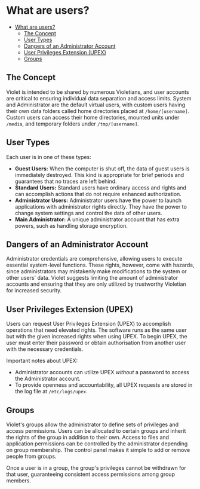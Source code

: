 # What are users?

- [What are users?](#what-are-users)
  - [The Concept](#the-concept)
  - [User Types](#user-types)
  - [Dangers of an Administrator Account](#dangers-of-an-administrator-account)
  - [User Privileges Extension (UPEX)](#user-privileges-extension-upex)
  - [Groups](#groups)

## The Concept

Violet is intended to be shared by numerous Violetians, and user accounts are critical to
ensuring individual data separation and access limits. System and Administrator are the
default virtual users, with custom users having their own data folders called home
directories placed at `/home/[username]`. Custom users can access their home directories,
mounted units under `/media`, and temporary folders under `/tmp/[username]`.

## User Types

Each user is in one of these types:

- **Guest Users:** When the computer is shut off, the data of guest users is immediately destroyed. This kind is appropriate for brief periods and guarantees that no traces are left behind.
- **Standard Users:** Standard users have ordinary access and rights and can accomplish actions that do not require enhanced authorization.
- **Administrator Users:** Administrator users have the power to launch applications with administrator rights directly. They have the power to change system settings and control the data of other users.
- **Main Administrator:** A unique administrator account that has extra powers, such as handling storage encryption.

## Dangers of an Administrator Account

Administrator credentials are comprehensive, allowing users to execute essential
system-level functions. These rights, however, come with hazards, since administrators
may mistakenly make modifications to the system or other users' data. Violet suggests
limiting the amount of administrator accounts and ensuring that they are only utilized by
trustworthy Violetian for increased security.

## User Privileges Extension (UPEX)

Users can request User Privileges Extension (UPEX) to accomplish operations that need elevated rights. The software runs as the same user but with the given increased rights when using UPEX. To begin UPEX, the user must enter their password or obtain authorisation from another user with the necessary credentials.

Important notes about UPEX:

- Administrator accounts can utilize UPEX *without* a password to access the Administrator account.
- To provide openness and accountability, all UPEX requests are stored in the log file at `/etc/logs/upex`.

## Groups

Violet's groups allow the administrator to define sets of privileges and access
permissions. Users can be allocated to certain groups and inherit the rights of the group
in addition to their own. Access to files and application permissions can be controlled
by the administrator depending on group membership. The control panel makes it simple to
add or remove people from groups.

Once a user is in a group, the group's privileges cannot be withdrawn for that user,
guaranteeing consistent access permissions among group members.
